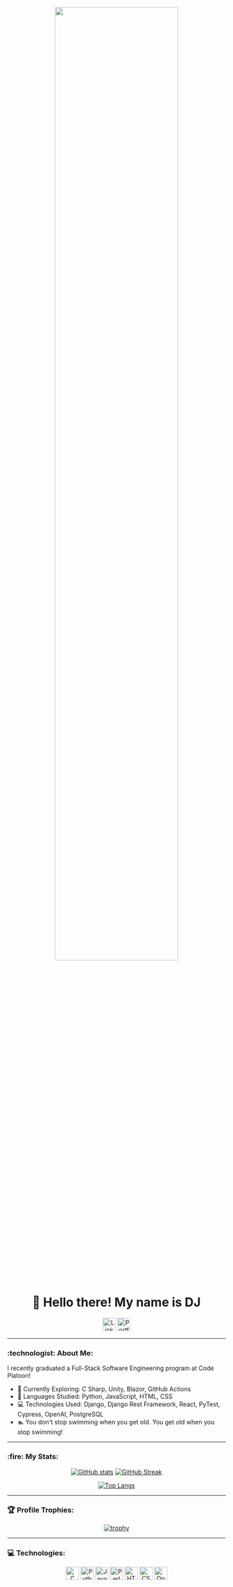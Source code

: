 
<div align="center">
  <!---<img src="https://media.giphy.com/media/dWesBcTLavkZuG35MI/giphy.gif" width="600" height="300"/>--->
  <img src="https://onedrive.live.com/embed?resid=BBA92F6C8A9B8063%2151441&authkey=%21AJv0ulgUOco66E8" width="75%" />
</div>

<h1 align="center">👋 Hello there!  My name is DJ</h1>

<div align="center">
  <a href="https://www.linkedin.com/in/manndj/">
    <img src="https://img.shields.io/badge/LinkedIn-blue?style=plastic&logo=linkedin&logoColor=white" height=30 alt="LinkedIn Badge"/></a>
  <a href="https://fullsplashdev.com">
    <img src="https://img.shields.io/badge/Portfolio-%23000000.svg?style=plastic&logo=firefox&logoColor=#FF7139" height=30 alt="Portfolio Badge" /></a>
</div>

<hr>
<h3>:technologist: About Me:</h3>
<div align="left">
I recently graduated a Full-Stack Software Engineering program at Code Platoon!
  <ul>
    <li>🔭 Currently Exploring: C Sharp, Unity, Blazor, GitHub Actions
    <li>📖 Languages Studied: Python, JavaScript, HTML, CSS</li>
    <li>💻 Technologies Used: Django, Django Rest Framework, React, PyTest, Cypress, OpenAI, PostgreSQL</li>
    <li>🏊 You don't stop swimming when you get old.  You get old when you stop swimming!</li>
  </ul>
</div>
<hr>
<h3>:fire: My Stats:</h3>
<div align="center" valign="middle">
  
[![GitHub stats](https://github-readme-stats.vercel.app/api?username=DeeJaeMann&theme=transparent)](https://github.com/anuraghazra/github-readme-stats) [![GitHub Streak](https://github-readme-streak-stats-delta-lyart.vercel.app?user=DeeJaeMann&theme=transparent&date_format=j%20M%5B%20Y%5D)](https://git.io/streak-stats) 

[![Top Langs](https://github-readme-stats.vercel.app/api/top-langs/?username=DeeJaeMann&layout=donut&langs_count=6&theme=transparent&exclude_repo=github-readme-streak-stats)](https://github.com/anuraghazra/github-readme-stats) 

</div>
<hr>
<h3>🏆 Profile Trophies:</h3>
<div align="center">
  
[![trophy](https://github-profile-trophy.vercel.app/?username=DeeJaeMann&no_bg=true&margin-w=15)](https://github.com/ryo-ma/github-profile-trophy)

</div>

<hr>
<h3>💻 Technologies:</h3>
<div align="center">
<a href="https://dotnet.microsoft.com/en-us/languages/csharp"><img src="https://img.shields.io/badge/c%23-%23239120.svg?style=plastic&logo=csharp&logoColor=white" height=30 alt="C Sharp Badge"/></a> <a href="https://www.python.org"><img src="https://img.shields.io/badge/python-3670A0?style=plastic&logo=python&logoColor=ffdd54" height=30 alt="Python Badge"/></a> <a href="https://developer.oracle.com/languages/javascript.html"><img src="https://img.shields.io/badge/javascript-%23323330.svg?style=plastic&logo=javascript&logoColor=%23F7DF1E" height=30 alt="JavaScript Badge"/></a> <a href="https://www.perl.org"/><img src="https://img.shields.io/badge/perl-%2339457E.svg?style=plastic&logo=perl&logoColor=white" height=30 alt="Perl Badge"/></a> <a href="https://html.spec.whatwg.org/"><img src="https://img.shields.io/badge/html5-%23E34F26.svg?style=plastic&logo=html5&logoColor=white" height=30 alt="HTML5 Badge"/></a> <a href="https://www.w3.org/Style/CSS/Overview.en.html"><img src="https://img.shields.io/badge/css3-%231572B6.svg?style=plastic&logo=css3&logoColor=white" height=30 alt="CSS3 Badge"/></a> <a href="https://www.opensuse.org"/><img src="https://img.shields.io/badge/openSUSE-%2364B345?style=plastic&logo=openSUSE&logoColor=white" height=30 alt="OpenSuse Badge"/></a>
</div>


